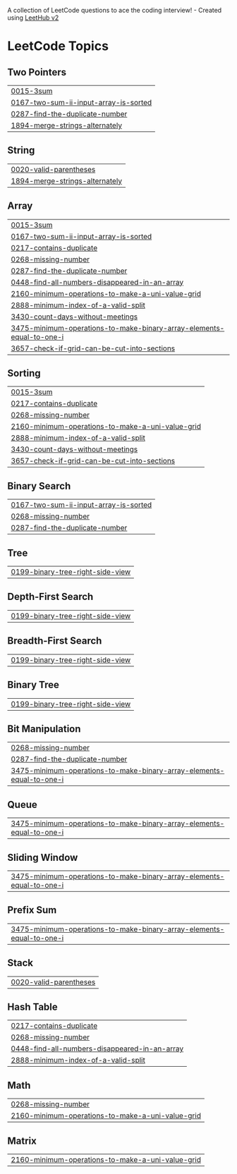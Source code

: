 A collection of LeetCode questions to ace the coding interview! - Created using [LeetHub v2](https://github.com/arunbhardwaj/LeetHub-2.0)
<!---LeetCode Topics Start-->
# LeetCode Topics
## Two Pointers
|  |
| ------- |
| [0015-3sum](https://github.com/jayesh-shadi/LC/tree/master/0015-3sum) |
| [0167-two-sum-ii-input-array-is-sorted](https://github.com/jayesh-shadi/LC/tree/master/0167-two-sum-ii-input-array-is-sorted) |
| [0287-find-the-duplicate-number](https://github.com/jayesh-shadi/LC/tree/master/0287-find-the-duplicate-number) |
| [1894-merge-strings-alternately](https://github.com/jayesh-shadi/LC/tree/master/1894-merge-strings-alternately) |
## String
|  |
| ------- |
| [0020-valid-parentheses](https://github.com/jayesh-shadi/LC/tree/master/0020-valid-parentheses) |
| [1894-merge-strings-alternately](https://github.com/jayesh-shadi/LC/tree/master/1894-merge-strings-alternately) |
## Array
|  |
| ------- |
| [0015-3sum](https://github.com/jayesh-shadi/LC/tree/master/0015-3sum) |
| [0167-two-sum-ii-input-array-is-sorted](https://github.com/jayesh-shadi/LC/tree/master/0167-two-sum-ii-input-array-is-sorted) |
| [0217-contains-duplicate](https://github.com/jayesh-shadi/LC/tree/master/0217-contains-duplicate) |
| [0268-missing-number](https://github.com/jayesh-shadi/LC/tree/master/0268-missing-number) |
| [0287-find-the-duplicate-number](https://github.com/jayesh-shadi/LC/tree/master/0287-find-the-duplicate-number) |
| [0448-find-all-numbers-disappeared-in-an-array](https://github.com/jayesh-shadi/LC/tree/master/0448-find-all-numbers-disappeared-in-an-array) |
| [2160-minimum-operations-to-make-a-uni-value-grid](https://github.com/jayesh-shadi/LC/tree/master/2160-minimum-operations-to-make-a-uni-value-grid) |
| [2888-minimum-index-of-a-valid-split](https://github.com/jayesh-shadi/LC/tree/master/2888-minimum-index-of-a-valid-split) |
| [3430-count-days-without-meetings](https://github.com/jayesh-shadi/LC/tree/master/3430-count-days-without-meetings) |
| [3475-minimum-operations-to-make-binary-array-elements-equal-to-one-i](https://github.com/jayesh-shadi/LC/tree/master/3475-minimum-operations-to-make-binary-array-elements-equal-to-one-i) |
| [3657-check-if-grid-can-be-cut-into-sections](https://github.com/jayesh-shadi/LC/tree/master/3657-check-if-grid-can-be-cut-into-sections) |
## Sorting
|  |
| ------- |
| [0015-3sum](https://github.com/jayesh-shadi/LC/tree/master/0015-3sum) |
| [0217-contains-duplicate](https://github.com/jayesh-shadi/LC/tree/master/0217-contains-duplicate) |
| [0268-missing-number](https://github.com/jayesh-shadi/LC/tree/master/0268-missing-number) |
| [2160-minimum-operations-to-make-a-uni-value-grid](https://github.com/jayesh-shadi/LC/tree/master/2160-minimum-operations-to-make-a-uni-value-grid) |
| [2888-minimum-index-of-a-valid-split](https://github.com/jayesh-shadi/LC/tree/master/2888-minimum-index-of-a-valid-split) |
| [3430-count-days-without-meetings](https://github.com/jayesh-shadi/LC/tree/master/3430-count-days-without-meetings) |
| [3657-check-if-grid-can-be-cut-into-sections](https://github.com/jayesh-shadi/LC/tree/master/3657-check-if-grid-can-be-cut-into-sections) |
## Binary Search
|  |
| ------- |
| [0167-two-sum-ii-input-array-is-sorted](https://github.com/jayesh-shadi/LC/tree/master/0167-two-sum-ii-input-array-is-sorted) |
| [0268-missing-number](https://github.com/jayesh-shadi/LC/tree/master/0268-missing-number) |
| [0287-find-the-duplicate-number](https://github.com/jayesh-shadi/LC/tree/master/0287-find-the-duplicate-number) |
## Tree
|  |
| ------- |
| [0199-binary-tree-right-side-view](https://github.com/jayesh-shadi/LC/tree/master/0199-binary-tree-right-side-view) |
## Depth-First Search
|  |
| ------- |
| [0199-binary-tree-right-side-view](https://github.com/jayesh-shadi/LC/tree/master/0199-binary-tree-right-side-view) |
## Breadth-First Search
|  |
| ------- |
| [0199-binary-tree-right-side-view](https://github.com/jayesh-shadi/LC/tree/master/0199-binary-tree-right-side-view) |
## Binary Tree
|  |
| ------- |
| [0199-binary-tree-right-side-view](https://github.com/jayesh-shadi/LC/tree/master/0199-binary-tree-right-side-view) |
## Bit Manipulation
|  |
| ------- |
| [0268-missing-number](https://github.com/jayesh-shadi/LC/tree/master/0268-missing-number) |
| [0287-find-the-duplicate-number](https://github.com/jayesh-shadi/LC/tree/master/0287-find-the-duplicate-number) |
| [3475-minimum-operations-to-make-binary-array-elements-equal-to-one-i](https://github.com/jayesh-shadi/LC/tree/master/3475-minimum-operations-to-make-binary-array-elements-equal-to-one-i) |
## Queue
|  |
| ------- |
| [3475-minimum-operations-to-make-binary-array-elements-equal-to-one-i](https://github.com/jayesh-shadi/LC/tree/master/3475-minimum-operations-to-make-binary-array-elements-equal-to-one-i) |
## Sliding Window
|  |
| ------- |
| [3475-minimum-operations-to-make-binary-array-elements-equal-to-one-i](https://github.com/jayesh-shadi/LC/tree/master/3475-minimum-operations-to-make-binary-array-elements-equal-to-one-i) |
## Prefix Sum
|  |
| ------- |
| [3475-minimum-operations-to-make-binary-array-elements-equal-to-one-i](https://github.com/jayesh-shadi/LC/tree/master/3475-minimum-operations-to-make-binary-array-elements-equal-to-one-i) |
## Stack
|  |
| ------- |
| [0020-valid-parentheses](https://github.com/jayesh-shadi/LC/tree/master/0020-valid-parentheses) |
## Hash Table
|  |
| ------- |
| [0217-contains-duplicate](https://github.com/jayesh-shadi/LC/tree/master/0217-contains-duplicate) |
| [0268-missing-number](https://github.com/jayesh-shadi/LC/tree/master/0268-missing-number) |
| [0448-find-all-numbers-disappeared-in-an-array](https://github.com/jayesh-shadi/LC/tree/master/0448-find-all-numbers-disappeared-in-an-array) |
| [2888-minimum-index-of-a-valid-split](https://github.com/jayesh-shadi/LC/tree/master/2888-minimum-index-of-a-valid-split) |
## Math
|  |
| ------- |
| [0268-missing-number](https://github.com/jayesh-shadi/LC/tree/master/0268-missing-number) |
| [2160-minimum-operations-to-make-a-uni-value-grid](https://github.com/jayesh-shadi/LC/tree/master/2160-minimum-operations-to-make-a-uni-value-grid) |
## Matrix
|  |
| ------- |
| [2160-minimum-operations-to-make-a-uni-value-grid](https://github.com/jayesh-shadi/LC/tree/master/2160-minimum-operations-to-make-a-uni-value-grid) |
<!---LeetCode Topics End-->